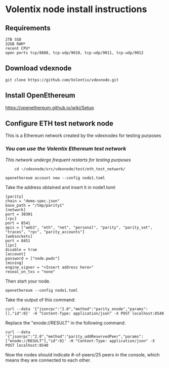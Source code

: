 # Volentix node install instructions

## Requirements

	2TB SSD
	32GB RAM*
	recent CPU* 
	open ports tcp/8888, tcp-udp/9010, tcp-udp/9011, tcp-udp/9012
## Download vdexnode

`git clone https://github.com/Volentix/vdexnode.git`

## Install OpenEthereum

https://openethereum.github.io/wiki/Setup

## Configure ETH test network node

This is a Ethereum network created by the vdexnodes for testing purposes

### *You can use the Volentix Ethereum test network*

*This network undergo frequent restarts for testing purposes* 
```
	cd ~/vdexnode/src/vdexnode/test/eth_test_network/
```
```
openethereum account new --config node1.toml
```
Take the address obtained and insert it in node1.toml

```
[parity]
chain = "demo-spec.json"
base_path = "/tmp/parity1"
[network]
port = 30301
[rpc]
port = 8541
apis = ["web3", "eth", "net", "personal", "parity", "parity_set", "traces", "rpc", "parity_accounts"]
[websockets]
port = 8451
[ipc]
disable = true
[account]
password = ["node.pwds"]
[mining]
engine_signer = "<Insert address here>"
reseal_on_txs = "none"
```
Then start your node.
```
openethereum --config node1.toml
```
Take the output of this command:
```
curl --data '{"jsonrpc":"2.0","method":"parity_enode","params":[],"id":0}' -H "Content-Type: application/json" -X POST localhost:8540
```
Replace the "enode://RESULT" in the following command.
```
curl --data '{"jsonrpc":"2.0","method":"parity_addReservedPeer","params":["enode://RESULT"],"id":0}' -H "Content-Type: application/json" -X POST localhost:8540
```

Now the nodes should indicate #-of-peers/25 peers in the console, which means they are connected to each other.
